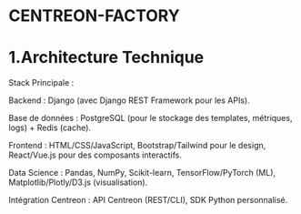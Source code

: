 # CENTREON-FACTORY
# 1.Architecture Technique
Stack Principale :

Backend : Django (avec Django REST Framework pour les APIs).

Base de données : PostgreSQL (pour le stockage des templates, métriques, logs) + Redis (cache).

Frontend : HTML/CSS/JavaScript, Bootstrap/Tailwind pour le design, React/Vue.js pour des composants interactifs.

Data Science : Pandas, NumPy, Scikit-learn, TensorFlow/PyTorch (ML), Matplotlib/Plotly/D3.js (visualisation).

Intégration Centreon : API Centreon (REST/CLI), SDK Python personnalisé.
